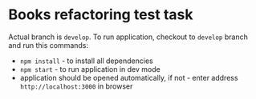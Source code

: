 # Books refactoring test task
Actual branch is `develop`.
To run application, checkout to `develop` branch and run  this commands:
- `npm install` - to install all dependencies
- `npm start` - to run application in dev mode
-  application should be opened automatically, if not - enter address `http://localhost:3000` in browser
